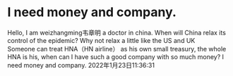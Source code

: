 # I need money and company.
Hello, I am weizhangming韦章明 a doctor in china.
When will China relax its control of the epidemic? Why not relax a little like the US and UK  
Someone can treat HNA（HN airline） as his own small treasury, the whole HNA is his, when can I have such a good company with so much money? I need money and company. 2022年1月23日11:36:31

